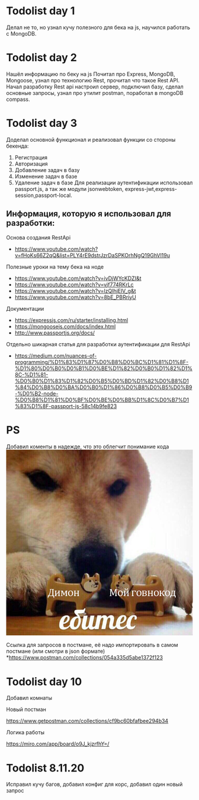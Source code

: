 # Todolist day 1
Делал не то, но узнал кучу полезного для бека на js, научился работать с MongoDB.
# Todolist day 2
Нашёл информацию по беку на js Почитал про Express, MongoDB, Mongoose, узнал про технологию Rest, прочитал что такое Rest API. Начал разработку Rest api настроил сервер, подключил базу, сделал основные запросы, узнал про утилит postman, поработал в mongoDB compass.
# Todolist day 3
Доделал основной функционал и реализовал функции со стороны бекенда:
1. Регистрация
2. Авторизация
3. Добавление задач в базу
4. Изменение задач в базе
5. Удаление задач в базе
Для реализации аутентификации использовал passport.js, а так же модули jsonwebtoken, express-jwt,express-session,passport-local.

Информация, которую я использовал для разработки:
---
Основа создания RestApi
* https://www.youtube.com/watch?v=fHoKs66Z2qQ&list=PLY4rE9dstrJzrDaSPKOrhNgQ19GhVl19u

Полезные уроки на тему бека на ноде
* https://www.youtube.com/watch?v=ivDjWYcKDZI&t
* https://www.youtube.com/watch?v=vjf774RKrLc
* https://www.youtube.com/watch?v=lzQIhjElV_g&t
* https://www.youtube.com/watch?v=8bE_PBRriyU

Документации
* https://expressjs.com/ru/starter/installing.html
* https://mongoosejs.com/docs/index.html
* http://www.passportjs.org/docs/

Отдельно шикарная статья для разработки аутентификации для RestApi
* https://medium.com/nuances-of-programming/%D1%83%D1%87%D0%B8%D0%BC%D1%81%D1%8F-%D1%80%D0%B0%D0%B1%D0%BE%D1%82%D0%B0%D1%82%D1%8C-%D1%81-%D0%B0%D1%83%D1%82%D0%B5%D0%BD%D1%82%D0%B8%D1%84%D0%B8%D0%BA%D0%B0%D1%86%D0%B8%D0%B5%D0%B9-%D0%B2-node-%D0%B8%D1%81%D0%BF%D0%BE%D0%BB%D1%8C%D0%B7%D1%83%D1%8F-passport-js-58c14b9fe823

# PS 
Добавил коменты в надежде, что это облегчит понимание кода
![Иллюстрация к проекту](https://github.com/SharagaBoiz/todolist/blob/backend/j8ufbixp.jpg)

Ссылка для запросов в постмане, её надо импортировать в самом постмане (или смотри в json формате)
*https://www.postman.com/collections/054a335d5abe1372f123

# Todolist day 10
Добавил комнаты  

Новый постман

https://www.getpostman.com/collections/cf9bc60bfafbee294b34

Логика работы

https://miro.com/app/board/o9J_kjzrfhY=/

# Todolist 8.11.20

Исправил кучу багов, добавил конфиг для корс, добавил один новый запрос 




